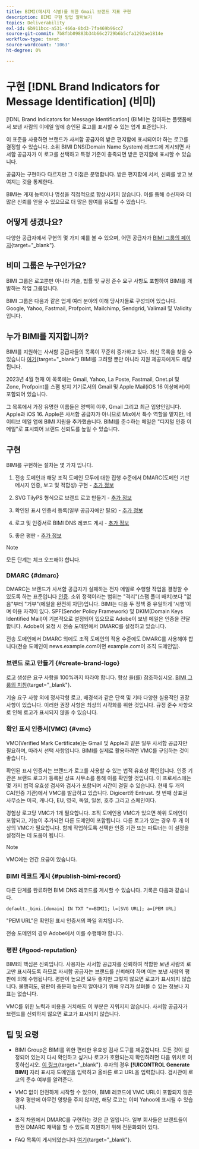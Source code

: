 ```yaml
---
title: BIMI(메시지 식별)를 위한 Gmail 브랜드 지표 구현
description: BIMI 구현 방법 알아보기
topics: Deliverability
exl-id: 6b911bcc-a531-466a-8bd3-7fa469b96cc7
source-git-commit: 7b8fbb09883b34b66c2729b6b5cfa1292ae1814e
workflow-type: tm+mt
source-wordcount: '1063'
ht-degree: 0%

---
```


# 구현 [!DNL Brand Indicators for Message Identification] (비미)

[!DNL Brand Indicators for Message Identification] (BIMI)는 참여하는 플랫폼에서 보낸 사람의 이메일 옆에 승인된 로고를 표시할 수 있는 업계 표준입니다.

이 표준을 사용하면 브랜드가 사서함 공급자의 받은 편지함에 표시되어야 하는 로고를 결정할 수 있습니다. 소위 BIMI DNS(Domain Name System) 레코드에 게시되면 사서함 공급자가 이 로고를 선택하고 특정 기준이 충족되면 받은 편지함에 표시할 수 있습니다.

공급자는 구현마다 다르지만 그 이점은 분명합니다. 받은 편지함에 서서, 신뢰를 쌓고 보여지는 것을 통제한다.

BIMI는 게재 능력이나 명성을 직접적으로 향상시키지 않습니다. 이를 통해 수신자와 더 많은 신뢰를 얻을 수 있으므로 더 많은 참여를 유도할 수 있습니다.

## 어떻게 생겼나요?

다양한 공급자에서 구현의 몇 가지 예를 볼 수 있으며, 어떤 공급자가 [BIMI 그룹의 페이지](https://bimigroup.org/where-is-my-bimi-logo-displayed/){target="_blank"}.

## 비미 그룹은 누구인가요?

BIMI 그룹은 로고뿐만 아니라 기술, 법률 및 규정 준수 요구 사항도 포함하여 BIMI를 개발하는 작업 그룹입니다.

BIMI 그룹은 다음과 같은 업계 여러 분야의 이해 당사자들로 구성되어 있습니다. Google, Yahoo, Fastmail, Profpoint, Mailchimp, Sendgrid, Valimail 및 Validity입니다.

## 누가 BIMI를 지지합니까?

BIMI를 지원하는 사서함 공급자들의 목록이 꾸준히 증가하고 있다. 최신 목록을 찾을 수 있습니다 [여기](https://bimigroup.org/bimi-infographic/){target="_blank"} BIMI를 고려할 뿐만 아니라 지원 제공자에게도 해당됩니다.

2023년 4월 현재 이 목록에는 Gmail, Yahoo, La Poste, Fastmail, Onet.pl 및 Zone, Profpoint를 스팸 방지 기기로서의 Gmail 및 Apple Mail(iOS 16 이상에서)이 포함되어 있습니다.

그 목록에서 가장 유명한 이름들은 명백히 야후, Gmail 그리고 최근 입양인입니다. Apple과 iOS 16. Apple은 사서함 공급자가 아니므로 Mix에서 특수 역할을 맡지만, 네이티브 메일 앱에 BIMI 지원을 추가했습니다. BIMI를 준수하는 메일은 &quot;디지털 인증 이메일&quot;로 표시되어 브랜드 신뢰도를 높일 수 있습니다.

## 구현

BIMI를 구현하는 절차는 몇 가지 입니다.

1. 전송 도메인과 해당 조직 도메인 모두에 대한 집행 수준에서 DMARC(도메인 기반 메시지 인증, 보고 및 적합성) 구현 - [추가 정보](#dmarc)

1. SVG TilyPS 형식으로 브랜드 로고 만들기 - [추가 정보](#create-brand-logo)

1. 확인된 표시 인증서 등록(일부 공급자에만 필요) - [추가 정보](#vmc)

1. 로고 및 인증서로 BIMI DNS 레코드 게시 - [추가 정보](#publish-bimi-record)

1. 좋은 평판 - [추가 정보](#good-reputation)

>[!NOTE]
>
>모든 단계는 체크 오프해야 합니다.


### DMARC {#dmarc}

DMARC는 브랜드가 사서함 공급자가 실패하는 전자 메일로 수행할 작업을 결정할 수 있도록 하는 표준입니다 [인증](../additional-resources/authentication.md). 소위 정책이라는 범위는 &quot;격리&quot;(스팸 폴더 배치)보다 &quot;없음&quot;부터 &quot;거부&quot;(메일을 완전히 차단)입니다. BIMI는 다음 두 정책 중 유일하게 &#39;시행&#39;이며 이용 자격이 있다. SPF(Sender Policy Framework) 및 DKIM(Domain Keys Identified Mail)이 기본적으로 설정되어 있으므로 Adobe이 보낸 메일은 인증을 전달합니다. Adobe이 요청 시 전송 도메인에서 DMARC를 설정하고 있습니다.

전송 도메인에서 DMARC 외에도 조직 도메인의 적용 수준에도 DMARC를 사용해야 합니다(전송 도메인이 news.example.com이면 example.com이 조직 도메인임).

### 브랜드 로고 만들기 {#create-brand-logo}

로고 생성은 요구 사항을 100%까지 따라야 합니다. 항상 을(를) 참조하십시오. [BIMI 그룹의 지침](https://bimigroup.org/creating-bimi-svg-logo-files/){target="_blank"}.

기술 요구 사항 외에 정사각형 로고, 배경색과 같은 단색 및 기타 다양한 실용적인 권장 사항이 있습니다. 이러한 권장 사항은 최상의 시각화를 위한 것입니다.
규정 준수 사항으로 인해 로고가 표시되지 않을 수 있습니다.

### 확인 표시 인증서(VMC) {#vmc}

VMC(Verified Mark Certificate)는 Gmail 및 Apple과 같은 일부 사서함 공급자만 필요하며, 따라서 선택 사항입니다. BIMI를 실제로 활용하려면 VMC를 구입하는 것이 좋습니다.

확인된 표시 인증서는 브랜드가 로고를 사용할 수 있는 법적 유효성 확인입니다. 인증 기관은 브랜드 로고가 등록된 상표 사무소를 통해 이를 확인할 것입니다. 이 프로세스에는 몇 가지 법적 유효성 검사와 검사가 포함되며 시간이 걸릴 수 있습니다. 현재 두 개의 CA(인증 기관)에서 VMC를 발급하고 있습니다. Digicert와 Entrust. 첫 번째 상표권 사무소는 미국, 캐나다, EU, 영국, 독일, 일본, 호주 그리고 스페인이다.

경험상 로고당 VMC가 1개 필요합니다. 조직 도메인용 VMC가 있으면 하위 도메인이 포함되고, 기능이 추가되면 다른 도메인이 포함됩니다. 다른 로고가 있는 경우 두 개 이상의 VMC가 필요합니다. 함께 작업하도록 선택한 인증 기관 또는 파트너는 이 설정을 설정하는 데 도움이 됩니다.

>[!NOTE]
>
>VMC에는 연간 요금이 있습니다.

### BIMI 레코드 게시 {#publish-bimi-record}

다른 단계를 완료하면 BIMI DNS 레코드를 게시할 수 있습니다. 기록은 다음과 같습니다.

```
default._bimi.[domain] IN TXT "v=BIMI1; l=[SVG URL]; a=[PEM URL]
```

&quot;PEM URL&quot;은 확인된 표시 인증서의 파일 위치입니다.

전송 도메인의 경우 Adobe에서 이를 수행해야 합니다.

### 평판 {#good-reputation}

BIMI의 핵심은 신뢰입니다. 사용자는 사서함 공급자를 신뢰하여 적합한 보낸 사람의 로고만 표시하도록 하므로 사서함 공급자는 브랜드를 신뢰해야 하며 이는 보낸 사람의 평판에 의해 수행됩니다. 평판이 높으면 모두 좋지만 그렇지 않으면 로고가 표시되지 않습니다. 불행히도, 평판이 충분히 높은지 알아내기 위해 우리가 살펴볼 수 있는 정보나 지표는 없습니다.

VMC를 위한 노력과 비용을 거치해도 이 부분은 지워지지 않습니다. 사서함 공급자가 브랜드를 신뢰하지 않으면 로고가 표시되지 않습니다.

## 팁 및 요령

* BIMI Group은 BIMI를 위한 편리한 유효성 검사 도구를 제공합니다. 모든 것이 설정되어 있는지 다시 확인하고 싶거나 로고가 호환되는지 확인하려면 다음 위치로 이동하십시오. [이 링크](https://bimigroup.org/bimi-generator/){target="_blank"}. 후자의 경우 **[!UICONTROL Generate BIMI]** 자리 표시자 도메인을 입력하고 올바른 로고 URL을 입력합니다. 검사관이 로고의 준수 여부를 알려준다.

* VMC 없이 안전하게 시작할 수 있으며, BIMI 레코드에 VMC URL이 포함되지 않은 경우 평판에 아무런 영향을 주지 않지만, 해당 로고는 이미 Yahoo에 표시될 수 있습니다.

* 조직 차원에서 DMARC를 구현하는 것은 큰 일입니다. 일부 회사들은 브랜드들이 완전 DMARC 채택을 할 수 있도록 지원하기 위해 전문화되어 있다.

* FAQ 목록이 게시되었습니다 [여기](https://bimigroup.org/faqs-for-senders-esps/){target="_blank"}.
